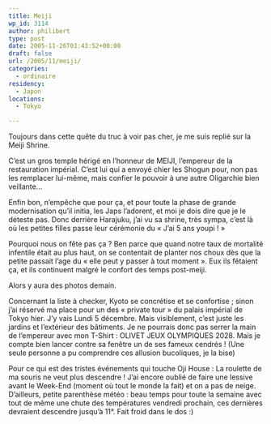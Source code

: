 ```yaml
---
title: Meiji
wp_id: 3114
author: philibert
type: post
date: 2005-11-26T01:43:52+00:00
draft: false
url: /2005/11/meiji/
categories:
  - ordinaire
residency:
  - Japon
locations:
  - Tokyo

---
```

Toujours dans cette quête du truc à voir pas cher, je me suis replié sur la Meiji Shrine. 

C&rsquo;est un gros temple hérigé en l&rsquo;honneur de MEIJI, l&#8217;empereur de la restauration impérial. C&rsquo;est lui qui a envoyé chier les Shogun pour, non pas les remplacer lui-même, mais confier le pouvoir à une autre Oligarchie bien veillante&#8230; 

Enfin bon, n&#8217;empêche que pour ça, et pour toute la phase de grande modernisation qu&rsquo;il initia, les Japs l&rsquo;adorent, et moi je dois dire que je le déteste pas. Donc derrière Harajuku, j&rsquo;ai vu sa shrine, très sympa, c&rsquo;est là où les petites filles passe leur cérémonie du « J&rsquo;ai 5 ans youpi ! »

Pourquoi nous on fête pas ça ? Ben parce que quand notre taux de mortalité infentile était au plus haut, on se contentait de planter nos choux dès que la petite passait l&rsquo;age du « elle peut y passer à tout moment ». Eux ils fêtaient ça, et ils continuent malgré le confort des temps post-meiji.
  
Alors y aura des photos demain.

Concernant la liste à checker, Kyoto se concrétise et se confortise ; sinon j&rsquo;ai réservé ma place pour un des « private tour » du palais impérial de Tokyo hier. J&rsquo;y vais Lundi 5 décembre. Mais visiblement, c&rsquo;est juste les jardins et l&rsquo;extérieur des bâtiments. Je ne pourrais donc pas serrer la main de l&#8217;empereur avec mon T-Shirt : OLIVET JEUX OLYMPIQUES 2028. Mais je compte bien lancer contre sa fenêtre un de ses fameux cendrés ! (Une seule personne a pu comprendre ces allusion bucoliques, je la bise)

Pour ce qui est des tristes événements qui touche Oji House : La roulette de ma souris ne veut plus descendre ! J&rsquo;ai encore oublié de faire une lessive avant le Week-End (moment où tout le monde la fait) et on a pas de neige. D&rsquo;ailleurs, petite parenthèse météo : beau temps pour toute la semaine avec tout de même une chute des températures vendredi prochain, ces dernières devraient descendre jusqu&rsquo;à 11°. Fait froid dans le dos :)